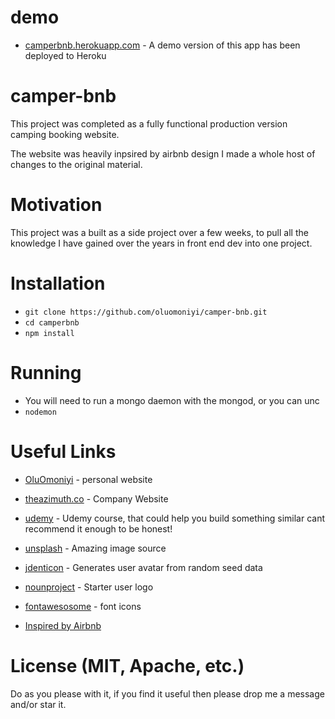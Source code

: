 # demo

* [camperbnb.herokuapp.com](https://camperbnb.herokuapp.com/) - A demo version of this app has been deployed to Heroku

# camper-bnb

This project was completed as a fully functional production version camping booking website.

The website was heavily inpsired by airbnb design I made a whole host of changes to the original material.

# Motivation

This project was a built as a side project over a few weeks, to pull all the knowledge I have gained over the years in front end dev into one project.

# Installation

* `git clone https://github.com/oluomoniyi/camper-bnb.git`
* `cd camperbnb`
* `npm install`

# Running

* You will need to run a mongo daemon with the mongod, or you can unc
* `nodemon`

# Useful Links

* [OluOmoniyi](http://www.oluomoniyi.com) - personal website
* [theazimuth.co](http://www.theazimuth.co) - Company Website

* [udemy](https://www.udemy.com/the-web-developer-bootcamp/) - Udemy course, that could help you build something similar cant recommend it enough to be honest!
* [unsplash](http://www.unsplash.com) - Amazing image source
* [jdenticon](http://www.jdenticon.com) - Generates user avatar from random seed data
* [nounproject](http://www.nounproject.com) - Starter user logo
* [fontawesosome](http://www.fontawesosome.com) - font icons

* [Inspired by Airbnb](https://www.airbnb.co.uk/)

# License (MIT, Apache, etc.)

Do as you please with it, if you find it useful then please drop me a message and/or star it.
